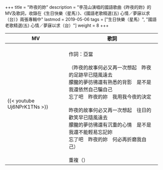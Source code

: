 +++
title = "昨夜的妳"
description = "李茂山演唱的國語歌曲《昨夜的妳》的MV及歌詞，收錄在《生日快樂（星馬）》、《國語老歌精選(五) 心情／夢寐以求（台）》兩張專輯中"
lastmod = 2019-05-06
tags = ["生日快樂（星馬）", "國語老歌精選(五) 心情／夢寐以求（台）"]
weight = 8
+++

MV  | 歌詞  
--------------|-------
{{< youtube Uj6NPrK1TNs >}}|<br/>作詞：亞當<br/><br/>（昨夜的故事何必又再一次想起　昨夜的足跡早已隨風遠去<br/>朦朧的夢彷彿還有熟悉的背影　是不是我還依然自己騙自己<br/>忘了吧　昨夜的妳　我用我今夜的決定<br/><br/>昨夜的故事何必又再一次想起　往日的歡笑早已隨風遠去<br/>朦朧的夢彷彿還有沉重的心情　是不是我還不能輕易忘記妳<br/> 忘了吧　昨夜的妳　何必再折磨我自己）<br/><br/>重複（）  